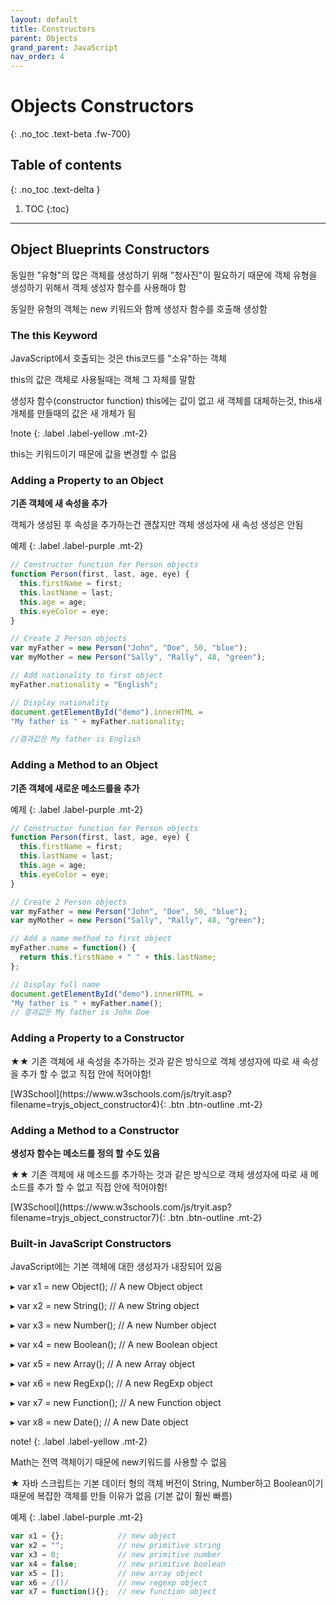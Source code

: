```yaml
---
layout: default
title: Constructors
parent: Objects
grand_parent: JavaScript
nav_order: 4
---
```


# Objects Constructors
{: .no_toc .text-beta .fw-700}

## Table of contents
{: .no_toc .text-delta }

1. TOC
{:toc}

---

## Object Blueprints Constructors

동일한 "유형"의 많은 객체를 생성하기 위해 "청사진"이 필요하기 때문에 객체 유형을 생성하기 위해서 객체 생성자 함수를 사용해야 함

동일한 유형의 객체는 new 키워드와 함께 생성자 함수를 호출해 생성함

### The this Keyword

JavaScript에서 호출되는 것은 this코드를 "소유"하는 객체

this의 값은 객체로 사용될때는 객체 그 자체를 말함

생성자 함수(constructor function) this에는 값이 없고 새 객체를 대체하는것, this새 개체를 만들때의 값은 새 개체가 됨

!note
{: .label .label-yellow .mt-2}
<div class="code-example" markdown="1">
this는 키워드이기 때문에 값을 변경할 수 없음
</div>

### Adding a Property to an Object

**기존 객체에 새 속성을 추가**

객체가 생성된 후 속성을 추가하는건 괜찮지만 객체 생성자에 새 속성 생성은 안됨

예제
{: .label .label-purple .mt-2}
```js
// Constructor function for Person objects
function Person(first, last, age, eye) {
  this.firstName = first;
  this.lastName = last;
  this.age = age;
  this.eyeColor = eye;
}

// Create 2 Person objects
var myFather = new Person("John", "Doe", 50, "blue");
var myMother = new Person("Sally", "Rally", 48, "green");

// Add nationality to first object
myFather.nationality = "English";

// Display nationality 
document.getElementById("demo").innerHTML =
"My father is " + myFather.nationality;   

//결과값은 My father is English
```

### Adding a Method to an Object

**기존 객체에 새로운 메소드를을 추가**

예제
{: .label .label-purple .mt-2}
```js
// Constructor function for Person objects
function Person(first, last, age, eye) {
  this.firstName = first;
  this.lastName = last;
  this.age = age;
  this.eyeColor = eye;
}

// Create 2 Person objects
var myFather = new Person("John", "Doe", 50, "blue");
var myMother = new Person("Sally", "Rally", 48, "green");

// Add a name method to first object
myFather.name = function() {
  return this.firstName + " " + this.lastName;
};

// Display full name
document.getElementById("demo").innerHTML =
"My father is " + myFather.name(); 
// 결과값은 My father is John Doe
```

### Adding a Property to a Constructor

★★ 기존 객체에 새 속성을 추가하는 것과 같은 방식으로 객체 생성자에 따로 새 속성을 추가 할 수 없고 직접 안에 적어야함!

<span class="fs-2">
[W3School](https://www.w3schools.com/js/tryit.asp?filename=tryjs_object_constructor4){: .btn .btn-outline .mt-2}
</span>

### Adding a Method to a Constructor

**생성자 함수는 메소드를 정의 할 수도 있음**

★★ 기존 객체에 새 메소드를 추가하는 것과 같은 방식으로 객체 생성자에 따로 새 메소드를 추가 할 수 없고 직접 안에 적어야함!

<span class="fs-2">
[W3School](https://www.w3schools.com/js/tryit.asp?filename=tryjs_object_constructor7){: .btn .btn-outline .mt-2}
</span>

### Built-in JavaScript Constructors

JavaScript에는 기본 객체에 대한 생성자가 내장되어 있음

&#9656; var x1 = new Object();    // A new Object object

&#9656; var x2 = new String();    // A new String object

&#9656; var x3 = new Number();    // A new Number object

&#9656; var x4 = new Boolean();   // A new Boolean object

&#9656; var x5 = new Array();     // A new Array object

&#9656; var x6 = new RegExp();    // A new RegExp object

&#9656; var x7 = new Function();  // A new Function object

&#9656; var x8 = new Date();      // A new Date object

note!
{: .label .label-yellow .mt-2}
<div class="code-example" markdown="1">
Math는 전역 객체이기 때문에 new키워드를 사용할 수 없음
</div>

★ 자바 스크립트는 기본 데이터 형의 객체 버전이 String, Number하고 Boolean이기 때문에 복잡한 객체를 만들 이유가 없음 (기본 값이 훨씬 빠름)

예제
{: .label .label-purple .mt-2}
```js
var x1 = {};            // new object
var x2 = "";            // new primitive string
var x3 = 0;             // new primitive number
var x4 = false;         // new primitive boolean
var x5 = [];            // new array object
var x6 = /()/           // new regexp object
var x7 = function(){};  // new function object
```
